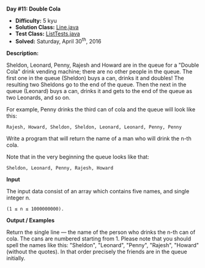 <b>Day #11: Double Cola</b>

* <b>Difficulty:</b> 5 kyu
* <b>Solution Class:</b> [Line.java](Line.java)
* <b>Test Class:</b> [ListTests.java](ListTests.java)
* <b>Solved:</b> Saturday, April 30<sup>th</sup>, 2016

<b>Description:</b>

Sheldon, Leonard, Penny, Rajesh and Howard are in the queue for a "Double Cola" drink vending machine; there are no other people in the queue. The first one in the queue (Sheldon) buys a can, drinks it and doubles! The resulting two Sheldons go to the end of the queue. Then the next in the queue (Leonard) buys a can, drinks it and gets to the end of the queue as two Leonards, and so on.

For example, Penny drinks the third can of cola and the queue will look like this:

<pre><code>Rajesh, Howard, Sheldon, Sheldon, Leonard, Leonard, Penny, Penny</code></pre>

Write a program that will return the name of a man who will drink the n-th cola.

Note that in the very beginning the queue looks like that:

<pre><code>Sheldon, Leonard, Penny, Rajesh, Howard</code></pre>

<b>Input</b>

The input data consist of an array which contains five names, and single integer n.

<pre><code>(1 ≤ n ≤ 1000000000).</code></pre>

<b>Output / Examples</b>

Return the single line — the name of the person who drinks the n-th can of cola. The cans are numbered starting from 1. Please note that you should spell the names like this: "Sheldon", "Leonard", "Penny", "Rajesh", "Howard" (without the quotes). In that order precisely the friends are in the queue initially.